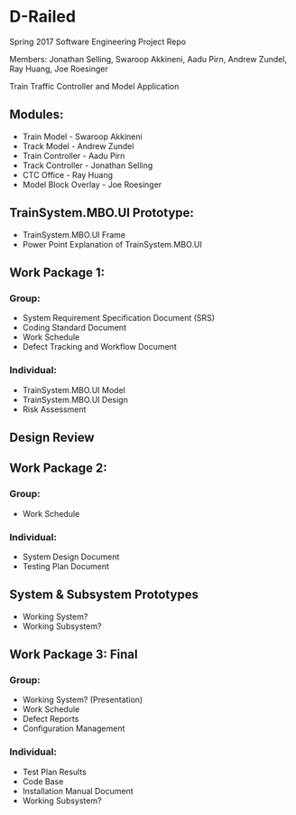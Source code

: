 # D-Railed
Spring 2017 Software Engineering Project Repo  

Members: Jonathan Selling, Swaroop Akkineni, Aadu Pirn, Andrew Zundel, Ray Huang, Joe Roesinger  

Train Traffic Controller and Model Application

## Modules:

* Train Model - Swaroop Akkineni
* Track Model - Andrew Zundel
* Train Controller - Aadu Pirn
* Track Controller - Jonathan Selling
* CTC Office - Ray Huang
* Model Block Overlay - Joe Roesinger

## TrainSystem.MBO.UI Prototype:
    
* TrainSystem.MBO.UI Frame
* Power Point Explanation of TrainSystem.MBO.UI

## Work Package 1:

### Group:

* System Requirement Specification Document (SRS)
* Coding Standard Document
* Work Schedule
* Defect Tracking and Workflow Document

### Individual:

* TrainSystem.MBO.UI Model
* TrainSystem.MBO.UI Design
* Risk Assessment

## Design Review

## Work Package 2:

### Group:

* Work Schedule

### Individual:

* System Design Document
* Testing Plan Document

## System & Subsystem Prototypes

* Working System?
* Working Subsystem?

## Work Package 3: Final

### Group:

* Working System? (Presentation)
* Work Schedule
* Defect Reports
* Configuration Management

### Individual:

* Test Plan Results
* Code Base
* Installation Manual Document
* Working Subsystem?
